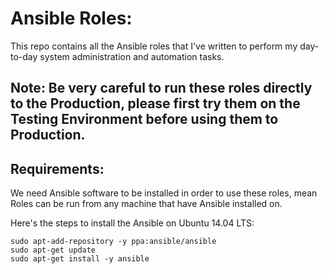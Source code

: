 Ansible Roles:
=============

 This repo contains all the Ansible roles that I've written to perform my day-to-day system administration and automation tasks.

 Note: Be very careful to run these roles directly to the Production, please first try them on the Testing Environment before using them to Production.
------

 Requirements:
--------------

We need Ansible software to be installed in order to use these roles, mean Roles can be run from any machine that have Ansible installed on.

Here's the steps to install the Ansible on Ubuntu 14.04 LTS:
```
sudo apt-add-repository -y ppa:ansible/ansible
sudo apt-get update
sudo apt-get install -y ansible
```